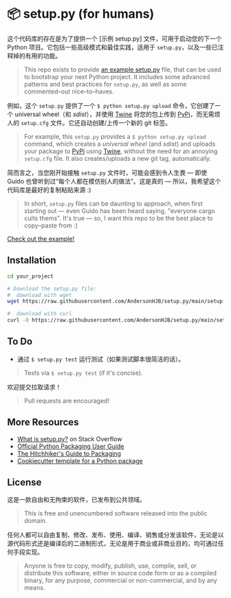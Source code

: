 📦 setup.py (for humans)
=======================

这个代码库的存在是为了提供一个 [示例 setup.py] 文件，可用于启动您的下一个 Python 项目。它包括一些高级模式和最佳实践，适用于 `setup.py`，以及一些已注释掉的有用的功能。

> This repo exists to provide [an example setup.py] file, that can be used to bootstrap your next Python project. It includes some advanced patterns and best practices for `setup.py`, as well as some commented–out nice–to–haves.

例如，这个 `setup.py` 提供了一个 `$ python setup.py upload` 命令，它创建了一个 universal wheel（和 *sdist*），并使用 [Twine] 将您的包上传到 [PyPi]，而无需烦人的 `setup.cfg` 文件。它还自动创建/上传一个新的 git 标签。

> For example, this `setup.py` provides a `$ python setup.py upload` command, which creates a *universal wheel* (and *sdist*) and uploads your package to [PyPi] using [Twine], without the need for an annoying `setup.cfg` file. It also creates/uploads a new git tag, automatically.

简而言之，当您刚开始接触 `setup.py` 文件时，可能会感到令人生畏 — 即使 Guido 也曾听到过“每个人都在模仿别人的做法”。这是真的 — 所以，我希望这个代码库是最好的复制粘贴来源 :)

> In short, `setup.py` files can be daunting to approach, when first starting out — even Guido has been heard saying, "everyone cargo cults thems". It's true — so, I want this repo to be the best place to copy–paste from :)

[Check out the example!][an example setup.py]

Installation
-----

```bash
cd your_project

# Download the setup.py file:
#  download with wget
wget https://raw.githubusercontent.com/AndersonHJB/setup.py/main/setup.py -O setup.py

#  download with curl
curl -O https://raw.githubusercontent.com/AndersonHJB/setup.py/main/setup.py
```

To Do
-----

-   通过 `$ setup.py test` 运行测试（如果测试脚本很简洁的话）。

> Tests via `$ setup.py test` (if it's concise).

欢迎提交拉取请求！

> Pull requests are encouraged!

More Resources
--------------

-   [What is setup.py?] on Stack Overflow
-   [Official Python Packaging User Guide](https://packaging.python.org)
-   [The Hitchhiker's Guide to Packaging]
-   [Cookiecutter template for a Python package]

License
-------

这是一款自由和无拘束的软件，已发布到公共领域。

> This is free and unencumbered software released into the public domain.

任何人都可以自由复制、修改、发布、使用、编译、销售或分发该软件，无论是以源代码形式还是编译后的二进制形式，无论是用于商业或非商业目的，均可通过任何手段实现。

> Anyone is free to copy, modify, publish, use, compile, sell, or distribute this software, either in source code form or as a compiled binary, for any purpose, commercial or non-commercial, and by any means.

[an example setup.py]: https://github.com/AndersonHJB/setup.py/blob/main/setup.py
[PyPi]: https://docs.python.org/3/distutils/packageindex.html
[Twine]: https://pypi.python.org/pypi/twine
[image]: https://farm1.staticflickr.com/628/33173824932_58add34581_k_d.jpg
[What is setup.py?]: https://stackoverflow.com/questions/1471994/what-is-setup-py
[The Hitchhiker's Guide to Packaging]: https://the-hitchhikers-guide-to-packaging.readthedocs.io/en/latest/creation.html
[Cookiecutter template for a Python package]: https://github.com/audreyr/cookiecutter-pypackage
